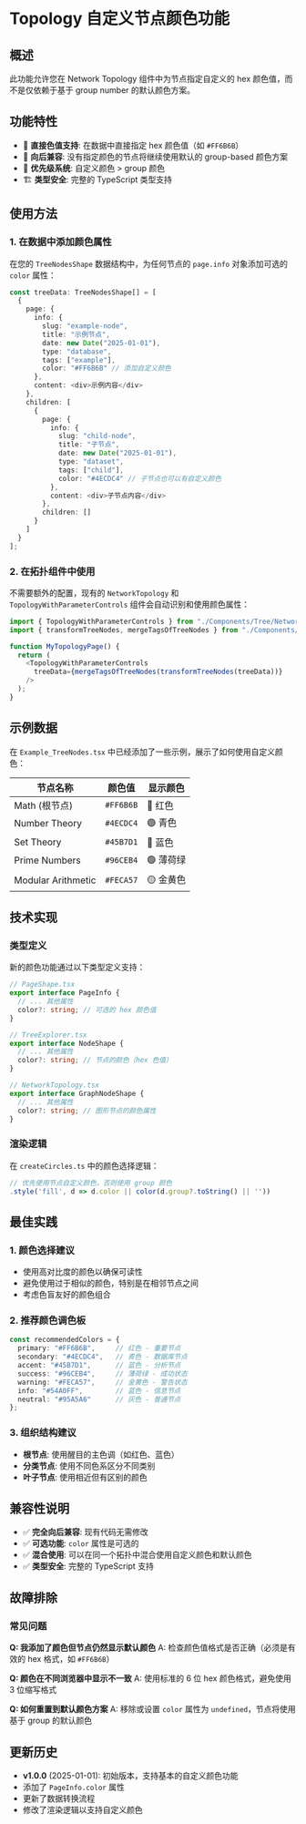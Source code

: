 # Topology 自定义节点颜色功能

## 概述

此功能允许您在 Network Topology 组件中为节点指定自定义的 hex 颜色值，而不是仅依赖于基于 group number 的默认颜色方案。

## 功能特性

- 📌 **直接色值支持**: 在数据中直接指定 hex 颜色值（如 `#FF6B6B`）
- 🔄 **向后兼容**: 没有指定颜色的节点将继续使用默认的 group-based 颜色方案
- 🎨 **优先级系统**: 自定义颜色 > group 颜色
- 🏗️ **类型安全**: 完整的 TypeScript 类型支持

## 使用方法

### 1. 在数据中添加颜色属性

在您的 `TreeNodesShape` 数据结构中，为任何节点的 `page.info` 对象添加可选的 `color` 属性：

```typescript
const treeData: TreeNodesShape[] = [
  {
    page: {
      info: {
        slug: "example-node",
        title: "示例节点",
        date: new Date("2025-01-01"),
        type: "database",
        tags: ["example"],
        color: "#FF6B6B" // 添加自定义颜色
      },
      content: <div>示例内容</div>
    },
    children: [
      {
        page: {
          info: {
            slug: "child-node",
            title: "子节点",
            date: new Date("2025-01-01"),
            type: "dataset",
            tags: ["child"],
            color: "#4ECDC4" // 子节点也可以有自定义颜色
          },
          content: <div>子节点内容</div>
        },
        children: []
      }
    ]
  }
];
```

### 2. 在拓扑组件中使用

不需要额外的配置，现有的 `NetworkTopology` 和 `TopologyWithParameterControls` 组件会自动识别和使用颜色属性：

```typescript
import { TopologyWithParameterControls } from "./Components/Tree/NetworkTopology/TopologyWithParameterControls";
import { transformTreeNodes, mergeTagsOfTreeNodes } from "./Components/Tree/TreeExplorer";

function MyTopologyPage() {
  return (
    <TopologyWithParameterControls
      treeData={mergeTagsOfTreeNodes(transformTreeNodes(treeData))}
    />
  );
}
```

## 示例数据

在 `Example_TreeNodes.tsx` 中已经添加了一些示例，展示了如何使用自定义颜色：

| 节点名称 | 颜色值 | 显示颜色 |
|---------|--------|----------|
| Math (根节点) | `#FF6B6B` | 🔴 红色 |
| Number Theory | `#4ECDC4` | 🟢 青色 |
| Set Theory | `#45B7D1` | 🔵 蓝色 |
| Prime Numbers | `#96CEB4` | 🟢 薄荷绿 |
| Modular Arithmetic | `#FECA57` | 🟡 金黄色 |

## 技术实现

### 类型定义

新的颜色功能通过以下类型定义支持：

```typescript
// PageShape.tsx
export interface PageInfo {
  // ... 其他属性
  color?: string; // 可选的 hex 颜色值
}

// TreeExplorer.tsx
export interface NodeShape {
  // ... 其他属性
  color?: string; // 节点的颜色（hex 色值）
}

// NetworkTopology.tsx
export interface GraphNodeShape {
  // ... 其他属性
  color?: string; // 图形节点的颜色属性
}
```

### 渲染逻辑

在 `createCircles.ts` 中的颜色选择逻辑：

```typescript
// 优先使用节点自定义颜色，否则使用 group 颜色
.style('fill', d => d.color || color(d.group?.toString() || ''))
```

## 最佳实践

### 1. 颜色选择建议

- 使用高对比度的颜色以确保可读性
- 避免使用过于相似的颜色，特别是在相邻节点之间
- 考虑色盲友好的颜色组合

### 2. 推荐颜色调色板

```typescript
const recommendedColors = {
  primary: "#FF6B6B",     // 红色 - 重要节点
  secondary: "#4ECDC4",   // 青色 - 数据库节点
  accent: "#45B7D1",      // 蓝色 - 分析节点
  success: "#96CEB4",     // 薄荷绿 - 成功状态
  warning: "#FECA57",     // 金黄色 - 警告状态
  info: "#54A0FF",        // 蓝色 - 信息节点
  neutral: "#95A5A6"      // 灰色 - 普通节点
};
```

### 3. 组织结构建议

- **根节点**: 使用醒目的主色调（如红色、蓝色）
- **分类节点**: 使用不同色系区分不同类别
- **叶子节点**: 使用相近但有区别的颜色

## 兼容性说明

- ✅ **完全向后兼容**: 现有代码无需修改
- ✅ **可选功能**: `color` 属性是可选的
- ✅ **混合使用**: 可以在同一个拓扑中混合使用自定义颜色和默认颜色
- ✅ **类型安全**: 完整的 TypeScript 支持

## 故障排除

### 常见问题

**Q: 我添加了颜色但节点仍然显示默认颜色**
A: 检查颜色值格式是否正确（必须是有效的 hex 格式，如 `#FF6B6B`）

**Q: 颜色在不同浏览器中显示不一致**
A: 使用标准的 6 位 hex 颜色格式，避免使用 3 位缩写格式

**Q: 如何重置到默认颜色方案**
A: 移除或设置 `color` 属性为 `undefined`，节点将使用基于 group 的默认颜色

## 更新历史

- **v1.0.0** (2025-01-01): 初始版本，支持基本的自定义颜色功能
- 添加了 `PageInfo.color` 属性
- 更新了数据转换流程
- 修改了渲染逻辑以支持自定义颜色 